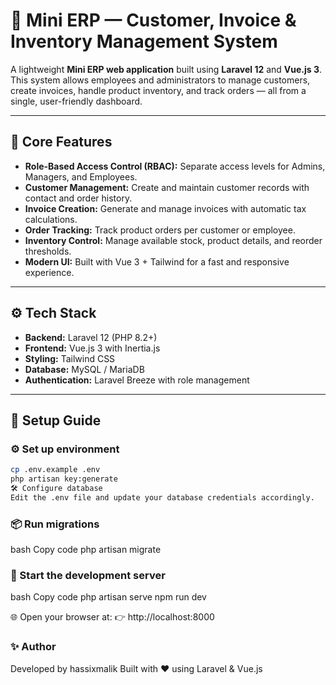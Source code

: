 # 💼 Mini ERP — Customer, Invoice & Inventory Management System

A lightweight **Mini ERP web application** built using **Laravel 12** and **Vue.js 3**.  
This system allows employees and administrators to manage customers, create invoices, handle product inventory, and track orders — all from a single, user-friendly dashboard.

---

## 🧱 Core Features

- **Role-Based Access Control (RBAC):** Separate access levels for Admins, Managers, and Employees.  
- **Customer Management:** Create and maintain customer records with contact and order history.  
- **Invoice Creation:** Generate and manage invoices with automatic tax calculations.  
- **Order Tracking:** Track product orders per customer or employee.  
- **Inventory Control:** Manage available stock, product details, and reorder thresholds.  
- **Modern UI:** Built with Vue 3 + Tailwind for a fast and responsive experience.

---

## ⚙️ Tech Stack

- **Backend:** Laravel 12 (PHP 8.2+)
- **Frontend:** Vue.js 3 with Inertia.js
- **Styling:** Tailwind CSS
- **Database:** MySQL / MariaDB
- **Authentication:** Laravel Breeze with role management

---

## 🧩 Setup Guide

### ⚙️ Set up environment
```bash
cp .env.example .env
php artisan key:generate
🛠 Configure database
Edit the .env file and update your database credentials accordingly.
```
### 📦 Run migrations
bash
Copy code
php artisan migrate

### 🚀 Start the development server
bash
Copy code
php artisan serve
npm run dev

🌐 Open your browser at:
👉 http://localhost:8000

### ✨ Author
Developed by hassixmalik
Built with ❤️ using Laravel & Vue.js
